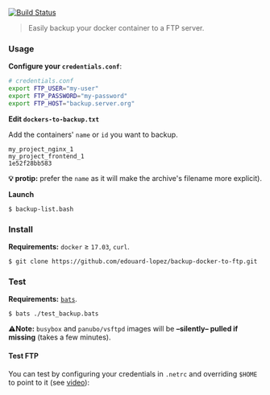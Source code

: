 [![Build Status](https://travis-ci.org/edouard-lopez/backup-docker-to-ftp.svg?branch=master)](https://travis-ci.org/edouard-lopez/backup-docker-to-ftp)

> Easily backup your docker container to a FTP server.

### Usage

**Configure your `credentials.conf`**:

```bash
# credentials.conf
export FTP_USER="my-user"
export FTP_PASSWORD="my-password"
export FTP_HOST="backup.server.org"
```

**Edit `dockers-to-backup.txt`**

Add the containers' `name` or `id` you want to backup.

    my_project_nginx_1
    my_project_frontend_1
    1e52f28bb583

**:bulb: protip:** prefer the `name` as it will make the archive's filename more explicit).

**Launch**

    $ backup-list.bash

### Install

**Requirements:** `docker` ≥ `17.03`, `curl`.

    $ git clone https://github.com/edouard-lopez/backup-docker-to-ftp.git


### Test

**Requirements:** [`bats`](https://github.com/sstephenson/bats).

    $ bats ./test_backup.bats

  :warning:**Note:** `busybox` and `panubo/vsftpd` images will be **–silently– pulled if missing** (takes a few minutes).

#### Test FTP

You can test by configuring your credentials in `.netrc` and overriding `$HOME` to point to it (see [video](https://asciinema.org/a/ahai3uli13w9l52ywbjc8k0d9)):
